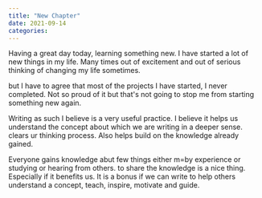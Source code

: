 ```yaml
---
title: "New Chapter"
date: 2021-09-14
categories:
---
```


Having a great day today, learning something new.
I have started a lot of new things in my life. 
Many times out of excitement and out of serious thinking of changing my life sometimes.

but I have to agree that most of the projects I have started, I never completed.
Not so proud of it but that's not going to stop me from starting something new again.

Writing as such I believe is a very useful practice. I believe it helps us understand the concept about which we are writing in a deeper sense. clears ur thinking process. Also helps build on the knowledge already gained. 

Everyone gains knowledge abut few things either m=by experience or studying or hearing from others. to share the knowledge is a nice thing. Especially if it benefits us. It is a bonus if we can write to help others understand a concept, teach, inspire, motivate and guide.